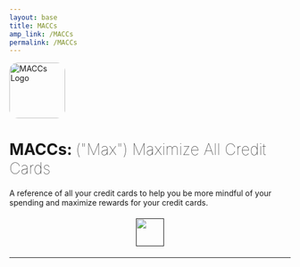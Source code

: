 ```yaml
---
layout: base
title: MACCs
amp_link: /MACCs
permalink: /MACCs
---
```

<main class="plain-container">
    <img src="{{ relative_url }}/assets/img/MACCs-Logo.png" alt="MACCs Logo" width="100px" style="border-radius: 15px;" />
    <h1>MACCs: <span style="font-weight: 100;">("Max") Maximize All Credit Cards</span></h1>
    <p>A reference of all your credit cards to help you be more mindful of your spending and maximize rewards for your credit cards.</p>
    <div style="margin: 20px auto; text-align: center;">
        <a alt="MACCs iOS App Store Link" href=""><img src="{{ base_url }}/assets/img/Download_on_the_App_Store_Badge_US-UK_RGB_blk_092917.svg" height="50px" /></a>
    </div>
</main>

<hr class="divider" />

<!-- {% include scolio/faqs.html %} -->
